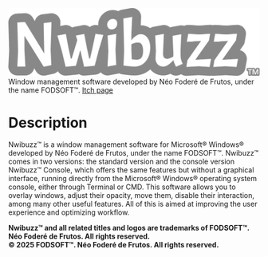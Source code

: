![](logo_nwibuzz.png)
Window management software developed by Néo Foderé de Frutos, under the name FODSOFT™.
[Itch page](https://fodsoft.itch.io/nwibuzz)
# Description
Nwibuzz™ is a window management software for Microsoft® Windows® developed by Néo Foderé de Frutos, under the name FODSOFT™.
Nwibuzz™ comes in two versions: the standard version and the console version Nwibuzz™ Console, which offers the same features but without a graphical interface, running directly from the Microsoft® Windows® operating system console, either through Terminal or CMD.
This software allows you to overlay windows, adjust their opacity, move them, disable their interaction, among many other useful features. All of this is aimed at improving the user experience and optimizing workflow.

**Nwibuzz™ and all related titles and logos are trademarks of FODSOFT™. Néo Foderé de Frutos. All rights reserved.<br>
© 2025 FODSOFT™. Néo Foderé de Frutos. All rights reserved.**
